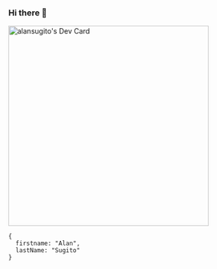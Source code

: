 ### Hi there 👋

<a href="https://app.daily.dev/sugito"><img src="https://api.daily.dev/devcards/a57c1c93b4124e23a7673fa2c102e53a.png?r=09w" width="400" alt="alansugito's Dev Card"/></a>

```
{
  firstname: "Alan",
  lastName: "Sugito"
}
```
